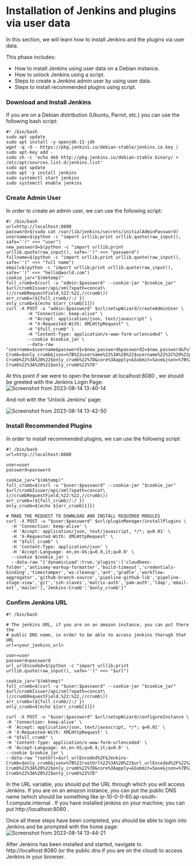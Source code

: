 # Installation of Jenkins and plugins via user data
In this section, we will learn how to install Jenkins and the plugins via user data.

This phase includes:

   * How to install Jenkins using user data on a Debian 
     instance.
   * How to unlock Jenkins using a script.
   * Steps to create a Jenkins admin user by using user data.
   * Steps to install recommended plugins using script.

### Download and Install Jenkins
If you are on a Debian distribution (Ubuntu, Parrot, etc.) you can use the following bash script:
```
#! /bin/bash
sudo apt update
sudo apt install -y openjdk-11-jdk
wget -q -O - https://pkg.jenkins.io/debian-stable/jenkins.io.key | sudo apt-key add -
sudo sh -c 'echo deb http://pkg.jenkins.io/debian-stable binary/ > /etc/apt/sources.list.d/jenkins.list'
sudo apt update
sudo apt -y install jenkins
sudo systemctl start jenkins
sudo systemctl enable jenkins
```
### Create Admin User
In order to create an admin user, we can use the following script:


```
#! /bin/bash
url=http://localhost:8080
password=$(sudo cat /var/lib/jenkins/secrets/initialAdminPassword)
username=$(python -c "import urllib;print urllib.quote(raw_input(), safe='')" <<< "user")
new_password=$(python -c "import urllib;print urllib.quote(raw_input(), safe='')" <<< "password")
fullname=$(python -c "import urllib;print urllib.quote(raw_input(), safe='')" <<< "full name")
email=$(python -c "import urllib;print urllib.quote(raw_input(), safe='')" <<< "hello@world.com")
cookie_jar="$(mktemp)"
full_crumb=$(curl -u "admin:$password" --cookie-jar "$cookie_jar" $url/crumbIssuer/api/xml?xpath=concat\(//crumbRequestField,%22:%22,//crumb\))
arr_crumb=(${full_crumb//:/ })
only_crumb=$(echo ${arr_crumb[1]})
curl -X POST -u "admin:$password" $url/setupWizard/createAdminUser \
        -H "Connection: keep-alive" \
        -H "Accept: application/json, text/javascript" \
        -H "X-Requested-With: XMLHttpRequest" \
        -H "$full_crumb" \
        -H "Content-Type: application/x-www-form-urlencoded" \
        --cookie $cookie_jar \
        --data-raw "username=$username&password1=$new_password&password2=$new_password&fullname=$fullname&email=$email&Jenkins-Crumb=$only_crumb&json=%7B%22username%22%3A%20%22$username%22%2C%20%22password1%22%3A%20%22$new_password%22%2C%20%22%24redact%22%3A%20%5B%22password1%22%2C%20%22password2%22%5D%2C%20%22password2%22%3A%20%22$new_password%22%2C%20%22fullname%22%3A%20%22$fullname%22%2C%20%22email%22%3A%20%22$email%22%2C%20%22Jenkins-Crumb%22%3A%20%22$only_crumb%22%7D&core%3Aapply=&Submit=Save&json=%7B%22username%22%3A%20%22$username%22%2C%20%22password1%22%3A%20%22$new_password%22%2C%20%22%24redact%22%3A%20%5B%22password1%22%2C%20%22password2%22%5D%2C%20%22password2%22%3A%20%22$new_password%22%2C%20%22fullname%22%3A%20%22$fullname%22%2C%20%22email%22%3A%20%22$email%22%2C%20%22Jenkins-Crumb%22%3A%20%22$only_crumb%22%7D"
```
At this point if we were to open the browser at localhost:8080 , we should be greeted with the Jenkins Login Page:
![Screenshot from 2023-08-14 13-40-14](https://github.com/vignesh-jumisa/readme/assets/141608315/09a20f51-d9e0-4c49-a7d8-dfa4ade26680)

And not with the ‘Unlock Jenkins’ page:

![Screenshot from 2023-08-14 13-42-50](https://github.com/vignesh-jumisa/readme/assets/141608315/af5a5f5a-d951-48b0-9f96-506c821a40f0)

### Install Recommended Plugins
In order to install recommended plugins, we can use the following script:

```
#! /bin/bash
url=http://localhost:8080

user=user
password=password

cookie_jar="$(mktemp)"
full_crumb=$(curl -u "$user:$password" --cookie-jar "$cookie_jar" $url/crumbIssuer/api/xml?xpath=concat\(//crumbRequestField,%22:%22,//crumb\))
arr_crumb=(${full_crumb//:/ })
only_crumb=$(echo ${arr_crumb[1]})

# MAKE THE REQUEST TO DOWNLOAD AND INSTALL REQUIRED MODULES
curl -X POST -u "$user:$password" $url/pluginManager/installPlugins \
  -H 'Connection: keep-alive' \
  -H 'Accept: application/json, text/javascript, */*; q=0.01' \
  -H 'X-Requested-With: XMLHttpRequest' \
  -H "$full_crumb" \
  -H 'Content-Type: application/json' \
  -H 'Accept-Language: en,en-US;q=0.9,it;q=0.8' \
  --cookie $cookie_jar \
  --data-raw "{'dynamicLoad':true,'plugins':['cloudbees-folder','antisamy-markup-formatter','build-timeout','credentials-binding','timestamper','ws-cleanup','ant','gradle','workflow-aggregator','github-branch-source','pipeline-github-lib','pipeline-stage-view','git','ssh-slaves','matrix-auth','pam-auth','ldap','email-ext','mailer'],'Jenkins-Crumb':'$only_crumb'}"
  ```

  ### Confirm Jenkins URL

  ```
#! /bin/bash

# The jenkins URL, if you are on an amazon instance, you can put there the
# public DNS name, in order to be able to access jenkins thorugh that URL
url=<your_jenkins_url>

user=user
password=password
url_urlEncoded=$(python -c "import urllib;print urllib.quote(raw_input(), safe='')" <<< "$url")

cookie_jar="$(mktemp)"
full_crumb=$(curl -u "$user:$password" --cookie-jar "$cookie_jar" $url/crumbIssuer/api/xml?xpath=concat\(//crumbRequestField,%22:%22,//crumb\))
arr_crumb=(${full_crumb//:/ })
only_crumb=$(echo ${arr_crumb[1]})

curl -X POST -u "$user:$password" $url/setupWizard/configureInstance \
  -H 'Connection: keep-alive' \
  -H 'Accept: application/json, text/javascript, */*; q=0.01' \
  -H 'X-Requested-With: XMLHttpRequest' \
  -H "$full_crumb" \
  -H 'Content-Type: application/x-www-form-urlencoded' \
  -H 'Accept-Language: en,en-US;q=0.9,it;q=0.8' \
  --cookie $cookie_jar \
  --data-raw "rootUrl=$url_urlEncoded%2F&Jenkins-Crumb=$only_crumb&json=%7B%22rootUrl%22%3A%20%22$url_urlEncoded%2F%22%2C%20%22Jenkins-Crumb%22%3A%20%22$only_crumb%22%7D&core%3Aapply=&Submit=Save&json=%7B%22rootUrl%22%3A%20%22$url_urlEncoded%2F%22%2C%20%22Jenkins-Crumb%22%3A%20%22$only_crumb%22%7D"
```
In the URL variable, you should put the URL through which you will access Jenkins. If you are on an amazon instance, you can put the public DNS name (which should be something like ip-10-0-0-60.ap-south-1.compute.internal . If you have installed jenkins on your machine, you can put http://localhost:8080 .

Once all these steps have been completed, you should be able to login into Jenkins and be prompted with the home page:
![Screenshot from 2023-08-14 13-44-21](https://github.com/vignesh-jumisa/readme/assets/141608315/5ec84140-7ff5-4842-aeee-75c307a81718)


After Jenkins has been installed and started, navigate to http://localhost:8080 (or the public dns if you are on the cloud) to access Jenkins in your browser.


